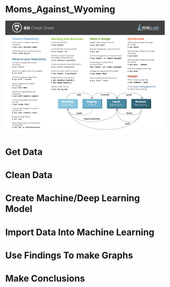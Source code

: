 # Moms_Against_Wyoming
![alt text](GitCommands.png)

# Get Data


# Clean Data

# Create Machine/Deep Learning Model

# Import Data Into Machine Learning

# Use Findings To make Graphs

# Make Conclusions
